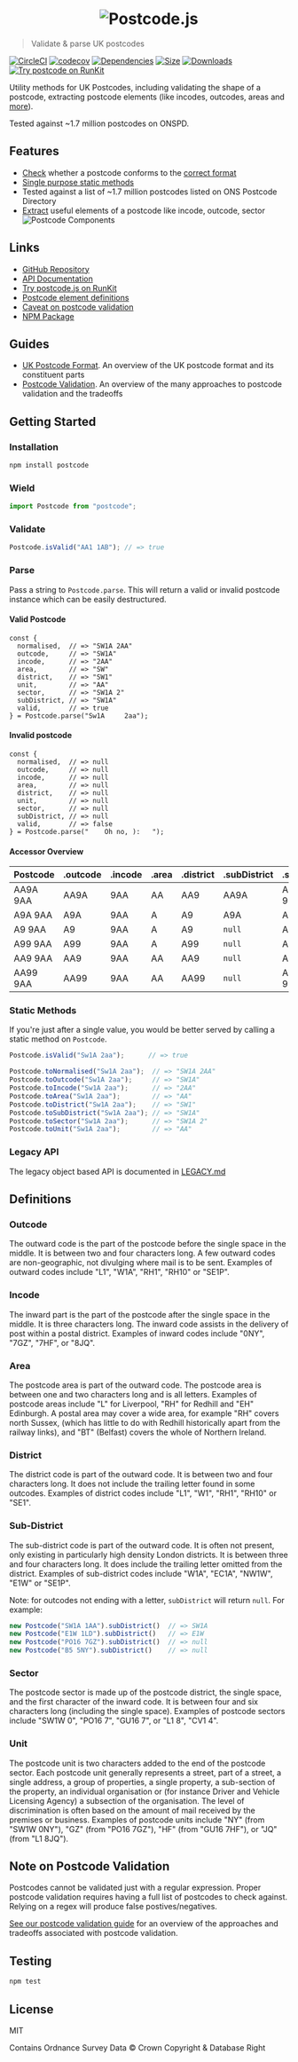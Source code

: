 <h1 align="center">
  <img src="https://img.ideal-postcodes.co.uk/Postcode.js%20Logo@3x.png" alt="Postcode.js">
</h1>

> Validate & parse UK postcodes

[![CircleCI](https://circleci.com/gh/ideal-postcodes/postcode.svg?style=svg)](https://circleci.com/gh/ideal-postcodes/postcode)
[![codecov](https://codecov.io/gh/ideal-postcodes/postcode/branch/master/graph/badge.svg)](https://codecov.io/gh/ideal-postcodes/postcode)
[![Dependencies](https://david-dm.org/ideal-postcodes/postcode.svg)](https://david-dm.org/ideal-postcodes/postcode)
[![Size](https://img.shields.io/bundlephobia/min/postcode.svg?style=flat)](https://bundlephobia.com/result?p=postcode)
[![Downloads](https://img.shields.io/npm/dm/postcode.svg)](https://www.npmjs.com/package/postcode)
[![Try postcode on RunKit](https://badge.runkitcdn.com/postcode.svg)](https://npm.runkit.com/postcode)

Utility methods for UK Postcodes, including validating the shape of a postcode, extracting postcode elements (like incodes, outcodes, areas and [more](#Definitions)).

Tested against ~1.7 million postcodes on ONSPD.

## Features

- [Check](#validate) whether a postcode conforms to the [correct format](https://en.wikipedia.org/wiki/Postcodes_in_the_United_Kingdom#Formatting)
- [Single purpose static methods](#static-methods)
- Tested against a list of ~1.7 million postcodes listed on ONS Postcode Directory
- [Extract](#parse) useful elements of a postcode like incode, outcode, sector
![Postcode Components](https://img.ideal-postcodes.co.uk/uk-postcode-components.gif)

## Links

- [GitHub Repository](https://github.com/ideal-postcodes/openapi)
- [API Documentation](https://postcodejs.ideal-postcodes.dev)
- [Try postcode.js on RunKit](https://npm.runkit.com/postcode)
- [Postcode element definitions](#definitions)
- [Caveat on postcode validation](#note-on-postcode-Validation)
- [NPM Package](https://www.npmjs.com/package/postcode)

## Guides

- [UK Postcode Format](https://ideal-postcodes.co.uk/guides/uk-postcode-format). An overview of the UK postcode format and its constituent parts
- [Postcode Validation](https://ideal-postcodes.co.uk/guides/postcode-validation). An overview of the many approaches to postcode validation and the tradeoffs

## Getting Started

### Installation

```bash
npm install postcode
```

### Wield

```javascript
import Postcode from "postcode";
```

### Validate

```javascript
Postcode.isValid("AA1 1AB"); // => true
```

### Parse

Pass a string to `Postcode.parse`. This will return a valid or invalid postcode instance which can be easily destructured.

#### Valid Postcode

```
const {
  normalised,  // => "SW1A 2AA"
  outcode,     // => "SW1A"
  incode,      // => "2AA"
  area,        // => "SW"
  district,    // => "SW1"
  unit,        // => "AA"
  sector,      // => "SW1A 2"
  subDistrict, // => "SW1A"
  valid,       // => true
} = Postcode.parse("Sw1A     2aa");
```

#### Invalid postcode

```
const {
  normalised,  // => null
  outcode,     // => null
  incode,      // => null
  area,        // => null
  district,    // => null
  unit,        // => null
  sector,      // => null
  subDistrict, // => null
  valid,       // => false
} = Postcode.parse("    Oh no, ):   ");
```

#### Accessor Overview

| Postcode | .outcode | .incode | .area | .district | .subDistrict | .sector | .unit |
|----------|----------|---------|-------|-----------|--------------|---------|-------|
| AA9A 9AA | AA9A     | 9AA     | AA    | AA9       | AA9A         | AA9A 9  | AA    |
| A9A 9AA  | A9A      | 9AA     | A     | A9        | A9A          | A9A 9   | AA    |
| A9 9AA   | A9       | 9AA     | A     | A9        | `null`       | A9 9    | AA    |
| A99 9AA  | A99      | 9AA     | A     | A99       | `null`       | A99 9   | AA    |
| AA9 9AA  | AA9      | 9AA     | AA    | AA9       | `null`       | AA9 9   | AA    |
| AA99 9AA | AA99     | 9AA     | AA    | AA99      | `null`       | AA99 9  | AA    |

### Static Methods

If you're just after a single value, you would be better served by calling a static method on `Postcode`.

```javascript
Postcode.isValid("Sw1A 2aa");      // => true

Postcode.toNormalised("Sw1A 2aa");  // => "SW1A 2AA"
Postcode.toOutcode("Sw1A 2aa");     // => "SW1A"
Postcode.toIncode("Sw1A 2aa");      // => "2AA"
Postcode.toArea("Sw1A 2aa");        // => "AA"
Postcode.toDistrict("Sw1A 2aa");    // => "SW1"
Postcode.toSubDistrict("Sw1A 2aa"); // => "SW1A"
Postcode.toSector("Sw1A 2aa");      // => "SW1A 2"
Postcode.toUnit("Sw1A 2aa");        // => "AA"
```

### Legacy API

The legacy object based API is documented in [LEGACY.md](LEGACY.md)

## Definitions

### Outcode

The outward code is the part of the postcode before the single space in the middle. It is between two and four characters long. A few outward codes are non-geographic, not divulging where mail is to be sent. Examples of outward codes include "L1", "W1A", "RH1", "RH10" or "SE1P".

### Incode

The inward part is the part of the postcode after the single space in the middle. It is three characters long. The inward code assists in the delivery of post within a postal district. Examples of inward codes include "0NY", "7GZ", "7HF", or "8JQ".

### Area

The postcode area is part of the outward code. The postcode area is between one and two characters long and is all letters. Examples of postcode areas include "L" for Liverpool, "RH" for Redhill and "EH" Edinburgh. A postal area may cover a wide area, for example "RH" covers north Sussex, (which has little to do with Redhill historically apart from the railway links), and "BT" (Belfast) covers the whole of Northern Ireland.

### District

The district code is part of the outward code. It is between two and four characters long. It does not include the trailing letter found in some outcodes. Examples of district codes include "L1", "W1", "RH1", "RH10" or "SE1".

### Sub-District

The sub-district code is part of the outward code. It is often not present, only existing in particularly high density London districts. It is between three and four characters long. It does include the trailing letter omitted from the district. Examples of sub-district codes include "W1A", "EC1A", "NW1W", "E1W" or "SE1P".

Note: for outcodes not ending with a letter, `subDistrict` will return `null`. For example:

```js
new Postcode("SW1A 1AA").subDistrict()  // => SW1A
new Postcode("E1W 1LD").subDistrict()   // => E1W
new Postcode("PO16 7GZ").subDistrict()  // => null
new Postcode("B5 5NY").subDistrict()    // => null
```

### Sector

The postcode sector is made up of the postcode district, the single space, and the first character of the inward code. It is between four and six characters long (including the single space). Examples of postcode sectors include "SW1W 0", "PO16 7", "GU16 7", or "L1 8", "CV1 4".

### Unit

The postcode unit is two characters added to the end of the postcode sector. Each postcode unit generally represents a street, part of a street, a single address, a group of properties, a single property, a sub-section of the property, an individual organisation or (for instance Driver and Vehicle Licensing Agency) a subsection of the organisation. The level of discrimination is often based on the amount of mail received by the premises or business. Examples of postcode units include "NY" (from "SW1W 0NY"), "GZ" (from "PO16 7GZ"), "HF" (from "GU16 7HF"), or "JQ" (from "L1 8JQ").

## Note on Postcode Validation

Postcodes cannot be validated just with a regular expression. Proper postcode validation requires having a full list of postcodes to check against. Relying on a regex will produce false postives/negatives.

[See our postcode validation guide](https://ideal-postcodes.co.uk/guides/postcode-validation) for an overview of the approaches and tradeoffs associated with postcode validation.

## Testing

```bash
npm test
```

## License

MIT

Contains Ordnance Survey Data © Crown Copyright & Database Right
